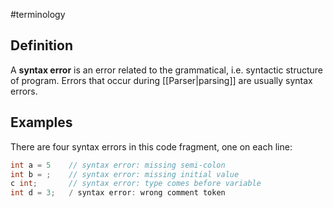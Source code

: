 #terminology

## Definition
A **syntax error** is an error related to the grammatical, i.e. syntactic structure of program. Errors that occur during [[Parser|parsing]] are usually syntax errors.

## Examples
There are four syntax errors in this code fragment, one on each line:

```cpp
int a = 5    // syntax error: missing semi-colon
int b = ;    // syntax error: missing initial value
c int;       // syntax error: type comes before variable
int d = 3;   / syntax error: wrong comment token
```
